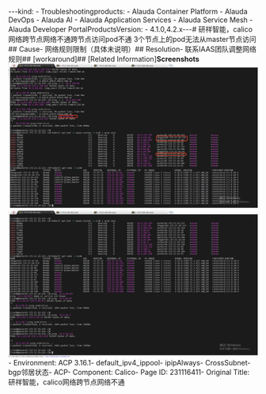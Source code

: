 ---kind:   - Troubleshootingproducts:    - Alauda Container Platform   - Alauda DevOps   - Alauda AI   - Alauda Application Services   - Alauda Service Mesh   - Alauda Developer PortalProductsVersion:   - 4.1.0,4.2.x---<!-- A type of document that involves encountering a fault, diag...it, performing root cause analysis, and providing solutions. --># 研祥智能，calico网络跨节点网络不通跨节点访问pod不通 3个节点上的pod无法从master节点访问## Cause- 网络规则限制（具体未说明）## Resolution- 联系IAAS团队调整网络规则## [workaround]## [Related Information]**Screenshots**![](assets/yan-xiang-zhi-neng-calicowang-luo-kua-jie-dian-wang-luo-bu-tong/image-2024-9-5_16-22-28.png)![](assets/yan-xiang-zhi-neng-calicowang-luo-kua-jie-dian-wang-luo-bu-tong/image-2024-9-5_16-22-37.png)- Environment: ACP 3.16.1- default_ipv4_ippool- ipipAlways- CrossSubnet- bgp邻居状态- ACP- Component: Calico- Page ID: 231116411- Original Title: 研祥智能，calico网络跨节点网络不通